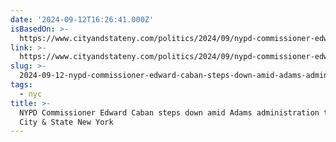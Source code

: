 ```yaml
---
date: '2024-09-12T16:26:41.000Z'
isBasedOn: >-
  https://www.cityandstateny.com/politics/2024/09/nypd-commissioner-edward-caban-steps-down-amid-adams-administration-turmoil/399477/?oref=csny-homepage-top-story
link: >-
  https://www.cityandstateny.com/politics/2024/09/nypd-commissioner-edward-caban-steps-down-amid-adams-administration-turmoil/399477/?oref=csny-homepage-top-story
slug: >-
  2024-09-12-nypd-commissioner-edward-caban-steps-down-amid-adams-administration-turmoil-city-and-state-new-york
tags:
  - nyc
title: >-
  NYPD Commissioner Edward Caban steps down amid Adams administration turmoil -
  City & State New York
---
```

 
